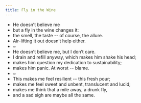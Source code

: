 ```yaml
---
title: Fly in the Wine
---
```


- He doesn’t believe me
- but a fly in the wine changes it:
- the smell, the taste -- of course, the allure.
- Air-lifting it out doesn’t help either.
- ~
- He doesn’t believe me, but I don’t care.
- I drain and refill anyway, which makes him shake his head;
- makes him question my dedication to sustainability;
- makes him panic. At worst -- blame.
- ~
- This makes me feel resilient -- this fresh pour;
- makes me feel sweet and unbent, translucent and lucid;
- makes me think that a mile away, a drunk fly,
- and a sad sigh are maybe all the same.
